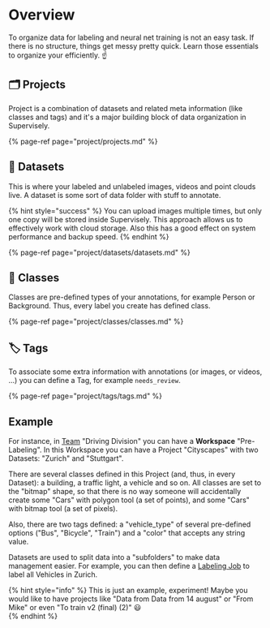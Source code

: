 # Overview

To organize data for labeling and neural net training is not an easy task. If there is no structure, things get messy pretty quick. Learn those essentials to organize your efficiently. ☝️

## 🗂️ Projects

Project is a combination of datasets and related meta information (like classes and tags) and it's a major building block of data organization in Supervisely.

{% page-ref page="project/projects.md" %}

## 📂 Datasets

This is where your labeled and unlabeled images, videos and point clouds live. A dataset is some sort of data folder with stuff to annotate.  

{% hint style="success" %}
You can upload images multiple times, but only one copy will be stored inside Supervisely. This approach allows us to effectively work with cloud storage. Also this has a good effect on system performance and backup speed.
{% endhint %}

{% page-ref page="project/datasets/datasets.md" %}

## 🎨 Classes

Classes are pre-defined types of your annotations, for example Person or Background. Thus, every label you create has defined class.

{% page-ref page="project/classes/classes.md" %}

## 🏷️ Tags

To associate some extra information with annotations (or images, or videos, ...) you can define a Tag, for example `needs_review`.

{% page-ref page="project/tags/tags.md" %}

## Example

For instance, in [Team](../collaboration/teams.md) "Driving Division" you can have a **Workspace** "Pre-Labeling". In this Workspace you can have a Project "Cityscapes" with two Datasets: "Zurich" and "Stuttgart".

There are several classes defined in this Project (and, thus, in every Dataset): a building, a traffic light, a vehicle and so on. All classes are set to the "bitmap" shape, so that there is no way someone will accidentally create some "Cars" with polygon tool (a set of points), and some "Cars" with bitmap tool (a set of pixels).

Also, there are two tags defined: a "vehicle_type" of several pre-defined options ("Bus", "Bicycle", "Train") and a "color" that accepts any string value.

Datasets are used to split data into a "subfolders" to make data management easier. For example, you can then define a [Labeling Job](../labeling/jobs/README.md) to label all Vehicles in Zurich.

{% hint style="info" %}
This is just an example, experiment! Maybe you would like to have projects like "Data from Data from 14 august" or "From Mike" or even "To train v2 (final) (2)" 😃  
{% endhint %}

